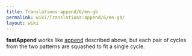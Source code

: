 ```yaml
---
title: Translations:append/6/en-gb
permalink: wiki/Translations:append/6/en-gb/
layout: wiki
---
```


**fastAppend** works like [append](append "wikilink") described above,
but each pair of cycles from the two patterns are squashed to fit a
single cycle.
